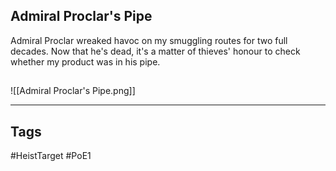 ## Admiral Proclar's Pipe
Admiral Proclar wreaked havoc on my smuggling routes for two full decades. Now that he's dead, 
it's a matter of thieves' honour to check whether my product was in his pipe.
## 
![[Admiral Proclar's Pipe.png]]

---
## Tags
#HeistTarget
#PoE1 